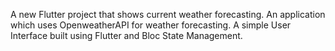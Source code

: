 A new Flutter project that shows current weather forecasting.
An application which uses OpenweatherAPI for weather forecasting.
A simple User Interface built using Flutter and Bloc State Management.

